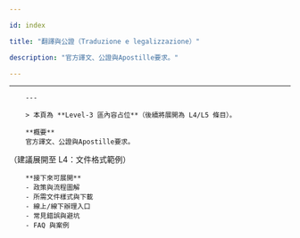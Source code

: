 ---
id: index
title: "翻譯與公證（Traduzione e legalizzazione）"
description: "官方譯文、公證與Apostille要求。"
---

---
        ---

        > 本頁為 **Level‑3 區內容占位**（後續將展開為 L4/L5 條目）。

        **概要**
        官方譯文、公證與Apostille要求。
（建議展開至 L4：文件格式範例）

        **接下來可展開**
        - 政策與流程圖解
        - 所需文件樣式與下載
        - 線上/線下辦理入口
        - 常見錯誤與避坑
        - FAQ 與案例
